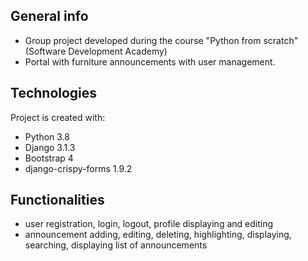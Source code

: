 ## General info
* Group project developed during the course "Python from scratch" (Software Development Academy)
* Portal with furniture announcements with user management.
 	
## Technologies
Project is created with:
* Python 3.8
* Django 3.1.3
* Bootstrap 4
* django-crispy-forms 1.9.2

## Functionalities
* user registration, login, logout, profile displaying and editing
* announcement adding, editing, deleting, highlighting, displaying, searching, displaying list of announcements